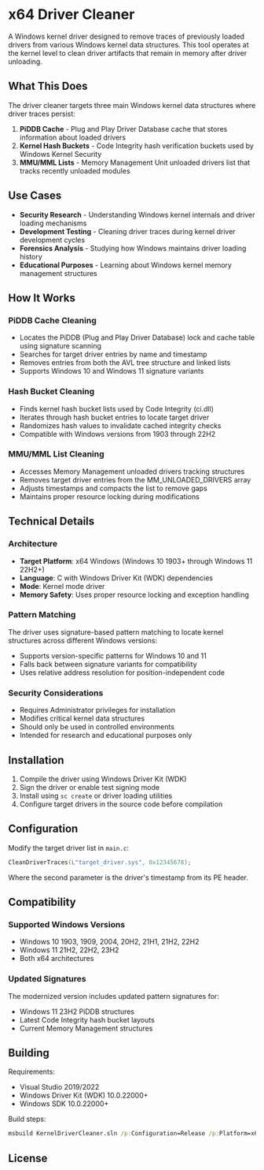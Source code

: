 # x64 Driver Cleaner

A Windows kernel driver designed to remove traces of previously loaded drivers from various Windows kernel data structures. This tool operates at the kernel level to clean driver artifacts that remain in memory after driver unloading.

## What This Does

The driver cleaner targets three main Windows kernel data structures where driver traces persist:

1. **PiDDB Cache** - Plug and Play Driver Database cache that stores information about loaded drivers
2. **Kernel Hash Buckets** - Code Integrity hash verification buckets used by Windows Kernel Security
3. **MMU/MML Lists** - Memory Management Unit unloaded drivers list that tracks recently unloaded modules

## Use Cases

- **Security Research** - Understanding Windows kernel internals and driver loading mechanisms
- **Development Testing** - Cleaning driver traces during kernel driver development cycles
- **Forensics Analysis** - Studying how Windows maintains driver loading history
- **Educational Purposes** - Learning about Windows kernel memory management structures

## How It Works

### PiDDB Cache Cleaning
- Locates the PiDDB (Plug and Play Driver Database) lock and cache table using signature scanning
- Searches for target driver entries by name and timestamp
- Removes entries from both the AVL tree structure and linked lists
- Supports Windows 10 and Windows 11 signature variants

### Hash Bucket Cleaning  
- Finds kernel hash bucket lists used by Code Integrity (ci.dll)
- Iterates through hash bucket entries to locate target driver
- Randomizes hash values to invalidate cached integrity checks
- Compatible with Windows versions from 1903 through 22H2

### MMU/MML List Cleaning
- Accesses Memory Management unloaded drivers tracking structures
- Removes target driver entries from the MM_UNLOADED_DRIVERS array
- Adjusts timestamps and compacts the list to remove gaps
- Maintains proper resource locking during modifications

## Technical Details

### Architecture
- **Target Platform**: x64 Windows (Windows 10 1903+ through Windows 11 22H2+)
- **Language**: C with Windows Driver Kit (WDK) dependencies
- **Mode**: Kernel mode driver
- **Memory Safety**: Uses proper resource locking and exception handling

### Pattern Matching
The driver uses signature-based pattern matching to locate kernel structures across different Windows versions:
- Supports version-specific patterns for Windows 10 and 11
- Falls back between signature variants for compatibility
- Uses relative address resolution for position-independent code

### Security Considerations
- Requires Administrator privileges for installation
- Modifies critical kernel data structures
- Should only be used in controlled environments
- Intended for research and educational purposes only

## Installation

1. Compile the driver using Windows Driver Kit (WDK)
2. Sign the driver or enable test signing mode
3. Install using `sc create` or driver loading utilities
4. Configure target drivers in the source code before compilation

## Configuration

Modify the target driver list in `main.c`:

```c
CleanDriverTraces(L"target_driver.sys", 0x12345678);
```

Where the second parameter is the driver's timestamp from its PE header.

## Compatibility

### Supported Windows Versions
- Windows 10 1903, 1909, 2004, 20H2, 21H1, 21H2, 22H2
- Windows 11 21H2, 22H2, 23H2
- Both x64 architectures

### Updated Signatures
The modernized version includes updated pattern signatures for:
- Windows 11 23H2 PiDDB structures
- Latest Code Integrity hash bucket layouts
- Current Memory Management structures

## Building

Requirements:
- Visual Studio 2019/2022
- Windows Driver Kit (WDK) 10.0.22000+
- Windows SDK 10.0.22000+

Build steps:
```cmd
msbuild KernelDriverCleaner.sln /p:Configuration=Release /p:Platform=x64
```

## License
